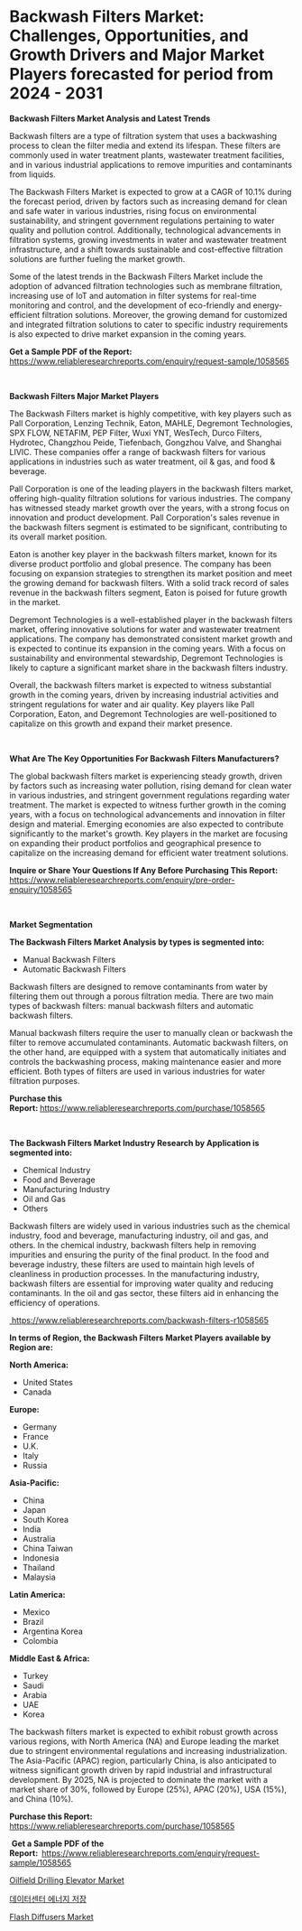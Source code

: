 <p><h1>Backwash Filters Market: Challenges, Opportunities, and Growth Drivers and Major Market Players forecasted for period from 2024 - 2031</h1></p><p><strong>Backwash Filters Market Analysis and Latest Trends</strong></p>
<p><p>Backwash filters are a type of filtration system that uses a backwashing process to clean the filter media and extend its lifespan. These filters are commonly used in water treatment plants, wastewater treatment facilities, and in various industrial applications to remove impurities and contaminants from liquids.</p><p>The Backwash Filters Market is expected to grow at a CAGR of 10.1% during the forecast period, driven by factors such as increasing demand for clean and safe water in various industries, rising focus on environmental sustainability, and stringent government regulations pertaining to water quality and pollution control. Additionally, technological advancements in filtration systems, growing investments in water and wastewater treatment infrastructure, and a shift towards sustainable and cost-effective filtration solutions are further fueling the market growth.</p><p>Some of the latest trends in the Backwash Filters Market include the adoption of advanced filtration technologies such as membrane filtration, increasing use of IoT and automation in filter systems for real-time monitoring and control, and the development of eco-friendly and energy-efficient filtration solutions. Moreover, the growing demand for customized and integrated filtration solutions to cater to specific industry requirements is also expected to drive market expansion in the coming years.</p></p>
<p><strong>Get a Sample PDF of the Report:&nbsp;</strong> <a href="https://www.reliableresearchreports.com/enquiry/request-sample/1058565">https://www.reliableresearchreports.com/enquiry/request-sample/1058565</a></p>
<p>&nbsp;</p>
<p><strong>Backwash Filters Major Market Players</strong></p>
<p><p>The Backwash Filters market is highly competitive, with key players such as Pall Corporation, Lenzing Technik, Eaton, MAHLE, Degremont Technologies, SPX FLOW, NETAFIM, PEP Filter, Wuxi YNT, WesTech, Durco Filters, Hydrotec, Changzhou Peide, Tiefenbach, Gongzhou Valve, and Shanghai LIVIC. These companies offer a range of backwash filters for various applications in industries such as water treatment, oil & gas, and food & beverage.</p><p>Pall Corporation is one of the leading players in the backwash filters market, offering high-quality filtration solutions for various industries. The company has witnessed steady market growth over the years, with a strong focus on innovation and product development. Pall Corporation's sales revenue in the backwash filters segment is estimated to be significant, contributing to its overall market position.</p><p>Eaton is another key player in the backwash filters market, known for its diverse product portfolio and global presence. The company has been focusing on expansion strategies to strengthen its market position and meet the growing demand for backwash filters. With a solid track record of sales revenue in the backwash filters segment, Eaton is poised for future growth in the market.</p><p>Degremont Technologies is a well-established player in the backwash filters market, offering innovative solutions for water and wastewater treatment applications. The company has demonstrated consistent market growth and is expected to continue its expansion in the coming years. With a focus on sustainability and environmental stewardship, Degremont Technologies is likely to capture a significant market share in the backwash filters industry.</p><p>Overall, the backwash filters market is expected to witness substantial growth in the coming years, driven by increasing industrial activities and stringent regulations for water and air quality. Key players like Pall Corporation, Eaton, and Degremont Technologies are well-positioned to capitalize on this growth and expand their market presence.</p></p>
<p>&nbsp;</p>
<p><strong>What Are The Key Opportunities For Backwash Filters Manufacturers?</strong></p>
<p><p>The global backwash filters market is experiencing steady growth, driven by factors such as increasing water pollution, rising demand for clean water in various industries, and stringent government regulations regarding water treatment. The market is expected to witness further growth in the coming years, with a focus on technological advancements and innovation in filter design and material. Emerging economies are also expected to contribute significantly to the market's growth. Key players in the market are focusing on expanding their product portfolios and geographical presence to capitalize on the increasing demand for efficient water treatment solutions.</p></p>
<p><strong>Inquire or Share Your Questions If Any Before Purchasing This Report:</strong> <a href="https://www.reliableresearchreports.com/enquiry/pre-order-enquiry/1058565">https://www.reliableresearchreports.com/enquiry/pre-order-enquiry/1058565</a></p>
<p>&nbsp;</p>
<p><strong>Market Segmentation</strong></p>
<p><strong>The Backwash Filters Market Analysis by types is segmented into:</strong></p>
<p><ul><li>Manual Backwash Filters</li><li>Automatic Backwash Filters</li></ul></p>
<p><p>Backwash filters are designed to remove contaminants from water by filtering them out through a porous filtration media. There are two main types of backwash filters: manual backwash filters and automatic backwash filters. </p><p>Manual backwash filters require the user to manually clean or backwash the filter to remove accumulated contaminants. Automatic backwash filters, on the other hand, are equipped with a system that automatically initiates and controls the backwashing process, making maintenance easier and more efficient. Both types of filters are used in various industries for water filtration purposes.</p></p>
<p><strong>Purchase this Report:&nbsp;</strong><a href="https://www.reliableresearchreports.com/purchase/1058565">https://www.reliableresearchreports.com/purchase/1058565</a></p>
<p>&nbsp;</p>
<p><strong>The Backwash Filters Market Industry Research by Application is segmented into:</strong></p>
<p><ul><li>Chemical Industry</li><li>Food and Beverage</li><li>Manufacturing Industry</li><li>Oil and Gas</li><li>Others</li></ul></p>
<p><p>Backwash filters are widely used in various industries such as the chemical industry, food and beverage, manufacturing industry, oil and gas, and others. In the chemical industry, backwash filters help in removing impurities and ensuring the purity of the final product. In the food and beverage industry, these filters are used to maintain high levels of cleanliness in production processes. In the manufacturing industry, backwash filters are essential for improving water quality and reducing contaminants. In the oil and gas sector, these filters aid in enhancing the efficiency of operations.</p></p>
<p><a href="https://www.reliableresearchreports.com/backwash-filters-r1058565">&nbsp;https://www.reliableresearchreports.com/backwash-filters-r1058565</a></p>
<p><strong>In terms of Region, the Backwash Filters Market Players available by Region are:</strong></p>
<p>
    <p> <strong> North America: </strong>
        <ul>
            <li>United States</li>
            <li>Canada</li>
        </ul>
        </p> 
    <p> <strong> Europe: </strong>
        <ul>
            <li>Germany</li>
            <li>France</li>
            <li>U.K.</li>
            <li>Italy</li>
            <li>Russia</li>
        </ul>
        </p> 
    <p> <strong> Asia-Pacific: </strong>
        <ul>
            <li>China</li>
            <li>Japan</li>
            <li>South Korea</li>
            <li>India</li>
            <li>Australia</li>
            <li>China Taiwan</li>
            <li>Indonesia</li>
            <li>Thailand</li>
            <li>Malaysia</li>
        </ul>
        </p> 
    <p> <strong> Latin America: </strong>
        <ul>
            <li>Mexico</li>
            <li>Brazil</li>
            <li>Argentina Korea</li>
            <li>Colombia</li>
        </ul>
        </p> 
    <p> <strong> Middle East & Africa: </strong>
        <ul>
            <li>Turkey</li>
            <li>Saudi</li>
            <li>Arabia</li>
            <li>UAE</li>
            <li>Korea</li>
        </ul>
    </p>
    </p>
<p><p>The backwash filters market is expected to exhibit robust growth across various regions, with North America (NA) and Europe leading the market due to stringent environmental regulations and increasing industrialization. The Asia-Pacific (APAC) region, particularly China, is also anticipated to witness significant growth driven by rapid industrial and infrastructural development. By 2025, NA is projected to dominate the market with a market share of 30%, followed by Europe (25%), APAC (20%), USA (15%), and China (10%).</p></p>
<p><strong>Purchase this Report: </strong><a href="https://www.reliableresearchreports.com/purchase/1058565">https://www.reliableresearchreports.com/purchase/1058565</a></p>
<p>&nbsp;<strong>Get a Sample PDF of the Report:&nbsp;&nbsp;</strong><a href="https://www.reliableresearchreports.com/enquiry/request-sample/1058565">https://www.reliableresearchreports.com/enquiry/request-sample/1058565</a></p>
<p><strong></strong></p>
<p><p><a href="https://www.linkedin.com/pulse/oilfield-drilling-elevator-market-size-evaluating-its-trends-bxigf?trackingId=dHKHUgxyo8FKu%2FnQ4GQOTg%3D%3D">Oilfield Drilling Elevator Market</a></p><p><a href="https://github.com/laholand/Market-Research-Report-List-3/blob/main/349660520347.md">데이터센터 에너지 저장</a></p><p><a href="https://www.linkedin.com/pulse/flash-diffusers-market-share-amp-new-trends-analysis-report-hvdfe?trackingId=OXBaqIg6qBiO3TMVvDlhXg%3D%3D">Flash Diffusers Market</a></p></p>